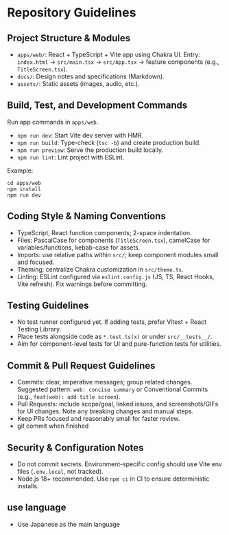 # Repository Guidelines

## Project Structure & Modules
- `apps/web/`: React + TypeScript + Vite app using Chakra UI. Entry: `index.html` → `src/main.tsx` → `src/App.tsx` → feature components (e.g., `TitleScreen.tsx`).
- `docs/`: Design notes and specifications (Markdown).
- `assets/`: Static assets (images, audio, etc.).

## Build, Test, and Development Commands
Run app commands in `apps/web`.
- `npm run dev`: Start Vite dev server with HMR.
- `npm run build`: Type-check (`tsc -b`) and create production build.
- `npm run preview`: Serve the production build locally.
- `npm run lint`: Lint project with ESLint.

Example:
```
cd apps/web
npm install
npm run dev
```

## Coding Style & Naming Conventions
- TypeScript, React function components; 2-space indentation.
- Files: PascalCase for components (`TitleScreen.tsx`), camelCase for variables/functions, kebab-case for assets.
- Imports: use relative paths within `src/`; keep component modules small and focused.
- Theming: centralize Chakra customization in `src/theme.ts`.
- Linting: ESLint configured via `eslint.config.js` (JS, TS, React Hooks, Vite refresh). Fix warnings before committing.

## Testing Guidelines
- No test runner configured yet. If adding tests, prefer Vitest + React Testing Library.
- Place tests alongside code as `*.test.ts(x)` or under `src/__tests__/`.
- Aim for component-level tests for UI and pure-function tests for utilities.

## Commit & Pull Request Guidelines
- Commits: clear, imperative messages; group related changes. Suggested pattern: `web: concise summary` or Conventional Commits (e.g., `feat(web): add title screen`).
- Pull Requests: include scope/goal, linked issues, and screenshots/GIFs for UI changes. Note any breaking changes and manual steps.
- Keep PRs focused and reasonably small for faster review.
- git commit when finished

## Security & Configuration Notes
- Do not commit secrets. Environment-specific config should use Vite env files (`.env.local`, not tracked).
- Node.js 18+ recommended. Use `npm ci` in CI to ensure deterministic installs.

## use language
- Use Japanese as the main language